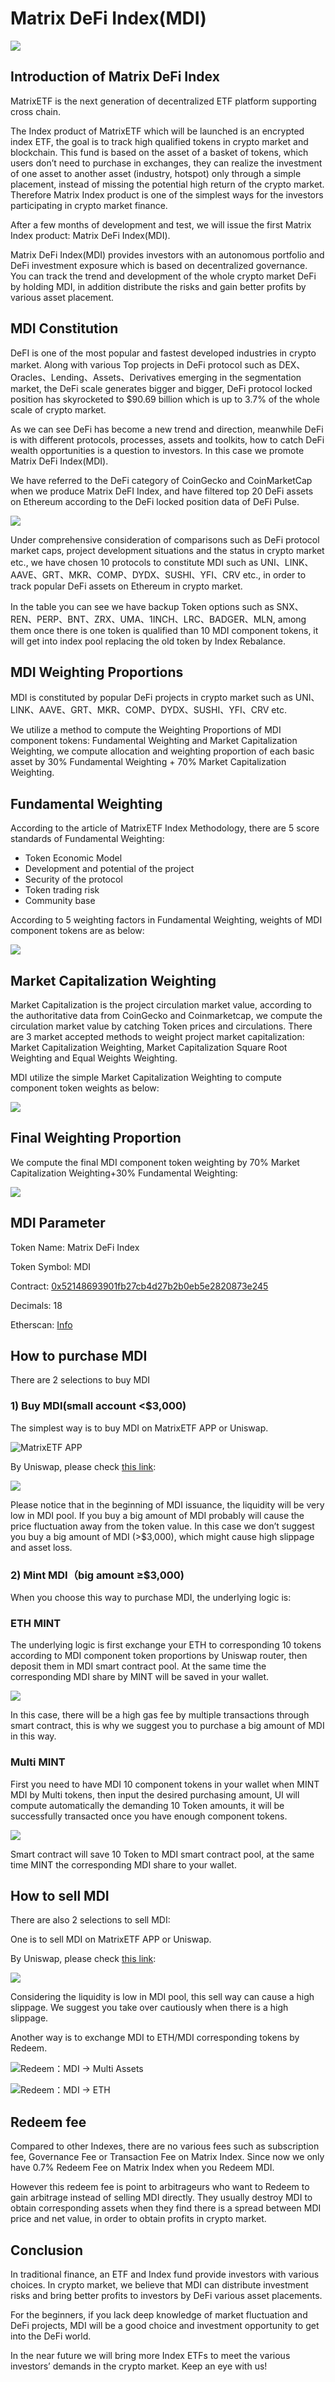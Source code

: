 # Matrix DeFi Index(MDI)

![](<../.gitbook/assets/image (4).png>)

## Introduction of Matrix DeFi Index <a href="ed24" id="ed24"></a>

MatrixETF is the next generation of decentralized ETF platform supporting cross chain.

The Index product of MatrixETF which will be launched is an encrypted index ETF, the goal is to track high qualified tokens in crypto market and blockchain. This fund is based on the asset of a basket of tokens, which users don’t need to purchase in exchanges, they can realize the investment of one asset to another asset (industry, hotspot) only through a simple placement, instead of missing the potential high return of the crypto market. Therefore Matrix Index product is one of the simplest ways for the investors participating in crypto market finance.

After a few months of development and test, we will issue the first Matrix Index product: Matrix DeFi Index(MDI).

Matrix DeFi Index(MDI) provides investors with an autonomous portfolio and DeFi investment exposure which is based on decentralized governance. You can track the trend and development of the whole crypto market DeFi by holding MDI, in addition distribute the risks and gain better profits by various asset placement.

## MDI Constitution <a href="e83e" id="e83e"></a>

DeFI is one of the most popular and fastest developed industries in crypto market. Along with various Top projects in DeFi protocol such as DEX、Oracles、Lending、Assets、Derivatives emerging in the segmentation market, the DeFi scale generates bigger and bigger, DeFi protocol locked position has skyrocketed to $90.69 billion which is up to 3.7% of the whole scale of crypto market.

As we can see DeFi has become a new trend and direction, meanwhile DeFi is with different protocols, processes, assets and toolkits, how to catch DeFi wealth opportunities is a question to investors. In this case we promote Matrix DeFi Index(MDI).

We have referred to the DeFi category of CoinGecko and CoinMarketCap when we produce Matrix DeFI Index, and have filtered top 20 DeFi assets on Ethereum according to the DeFi locked position data of DeFi Pulse.

![](https://miro.medium.com/max/700/0\*KxcjeJR-VZlA0oUj)

Under comprehensive consideration of comparisons such as DeFi protocol market caps, project development situations and the status in crypto market etc., we have chosen 10 protocols to constitute MDI such as UNI、LINK、AAVE、GRT、MKR、COMP、DYDX、SUSHI、YFI、CRV etc., in order to track popular DeFi assets on Ethereum in crypto market.

In the table you can see we have backup Token options such as SNX、REN、PERP、BNT、ZRX、UMA、1INCH、LRC、BADGER、MLN, among them once there is one token is qualified than 10 MDI component tokens, it will get into index pool replacing the old token by Index Rebalance.

## MDI Weighting Proportions <a href="9a67" id="9a67"></a>

MDI is constituted by popular DeFi projects in crypto market such as UNI、LINK、AAVE、GRT、MKR、COMP、DYDX、SUSHI、YFI、CRV etc.

We utilize a method to compute the Weighting Proportions of MDI component tokens: Fundamental Weighting and Market Capitalization Weighting, we compute allocation and weighting proportion of each basic asset by 30% Fundamental Weighting + 70% Market Capitalization Weighting.

## Fundamental Weighting <a href="6a9b" id="6a9b"></a>

According to the article of MatrixETF Index Methodology, there are 5 score standards of Fundamental Weighting:

* Token Economic Model
* Development and potential of the project
* Security of the protocol
* Token trading risk
* Community base

According to 5 weighting factors in Fundamental Weighting, weights of MDI component tokens are as below:

![](https://miro.medium.com/max/700/0\*B5ztdqjrYFCASW5f)

## Market Capitalization Weighting <a href="2e15" id="2e15"></a>

Market Capitalization is the project circulation market value, according to the authoritative data from CoinGecko and Coinmarketcap, we compute the circulation market value by catching Token prices and circulations. There are 3 market accepted methods to weight project market capitalization: Market Capitalization Weighting, Market Capitalization Square Root Weighting and Equal Weights Weighting.

MDI utilize the simple Market Capitalization Weighting to compute component token weights as below:

![](https://miro.medium.com/max/700/0\*pi4ihG0MTBHp9XFY)

## Final Weighting Proportion <a href="48b3" id="48b3"></a>

We compute the final MDI component token weighting by 70% Market Capitalization Weighting+30% Fundamental Weighting:

![](https://miro.medium.com/max/672/0\*fX6gvFghy3o48B-s)

## MDI Parameter <a href="1734" id="1734"></a>

Token Name: Matrix DeFi Index

Token Symbol: MDI

Contract: [0x52148693901fb27cb4d27b2b0eb5e2820873e245](https://etherscan.io/address/0x52148693901fb27cb4d27b2b0eb5e2820873e245)

Decimals: 18

Etherscan: [Info](https://etherscan.io/token/0x52148693901fb27cb4d27b2b0eb5e2820873e245)

## How to purchase MDI <a href="5ef7" id="5ef7"></a>

There are 2 selections to buy MDI

### 1) Buy MDI(small account <$3,000) <a href="3dda" id="3dda"></a>

The simplest way is to buy MDI on MatrixETF APP or Uniswap.

![MatrixETF APP](https://miro.medium.com/max/700/0\*WJ3nSfu-z91HjRTJ)

By Uniswap, please check [this link](https://app.uniswap.org/#/swap?outputCurrency=0x52148693901fb27cb4d27b2b0eb5e2820873e245):

![](https://miro.medium.com/max/537/0\*mgI9JBYVklyQmf56)

Please notice that in the beginning of MDI issuance, the liquidity will be very low in MDI pool. If you buy a big amount of MDI probably will cause the price fluctuation away from the token value. In this case we don’t suggest you buy a big amount of MDI (>$3,000), which might cause high slippage and asset loss.

### 2) Mint MDI（big amount **≥$3,000)** <a href="2156" id="2156"></a>

When you choose this way to purchase MDI, the underlying logic is:

### **ETH MINT** <a href="76eb" id="76eb"></a>

The underlying logic is first exchange your ETH to corresponding 10 tokens according to MDI component token proportions by Uniswap router, then deposit them in MDI smart contract pool. At the same time the corresponding MDI share by MINT will be saved in your wallet.

![](https://miro.medium.com/max/700/0\*wL2UVzruQ1Vfq0pS)

In this case, there will be a high gas fee by multiple transactions through smart contract, this is why we suggest you to purchase a big amount of MDI in this way.

### Multi MINT <a href="54b6" id="54b6"></a>

First you need to have MDI 10 component tokens in your wallet when MINT MDI by Multi tokens, then input the desired purchasing amount, UI will compute automatically the demanding 10 Token amounts, it will be successfully transacted once you have enough component tokens.

![](https://miro.medium.com/max/700/0\*LZM9rxirnGQZPrq5)

Smart contract will save 10 Token to MDI smart contract pool, at the same time MINT the corresponding MDI share to your wallet.

## How to sell MDI <a href="7107" id="7107"></a>

There are also 2 selections to sell MDI:

One is to sell MDI on MatrixETF APP or Uniswap.

By Uniswap, please check [this link](https://app.uniswap.org/#/swap?inputCurrency=0x52148693901fb27cb4d27b2b0eb5e2820873e245):

![](https://miro.medium.com/max/521/0\*ffgvzUo0oAu7-sxR)

Considering the liquidity is low in MDI pool, this sell way can cause a high slippage. We suggest you take over cautiously when there is a high slippage.

Another way is to exchange MDI to ETH/MDI corresponding tokens by Redeem.

![Redeem：MDI → Multi Assets](https://miro.medium.com/max/700/0\*q90Q1-1KA3Q6XlyJ)

![Redeem：MDI → ETH](https://miro.medium.com/max/700/0\*ZmN9MDpaV5Xaisse)

## Redeem fee <a href="a9fa" id="a9fa"></a>

Compared to other Indexes, there are no various fees such as subscription fee, Governance Fee or Transaction Fee on Matrix Index. Since now we only have 0.7% Redeem Fee on Matrix Index when you Redeem MDI.

However this redeem fee is point to arbitrageurs who want to Redeem to gain arbitrage instead of selling MDI directly. They usually destroy MDI to obtain corresponding assets when they find there is a spread between MDI price and net value, in order to obtain profits in crypto market.

## Conclusion <a href="86d2" id="86d2"></a>

In traditional finance, an ETF and Index fund provide investors with various choices. In crypto market, we believe that MDI can distribute investment risks and bring better profits to investors by DeFi various asset placements.

For the beginners, if you lack deep knowledge of market fluctuation and DeFi projects, MDI will be a good choice and investment opportunity to get into the DeFi world.

In the near future we will bring more Index ETFs to meet the various investors’ demands in the crypto market. Keep an eye with us!
